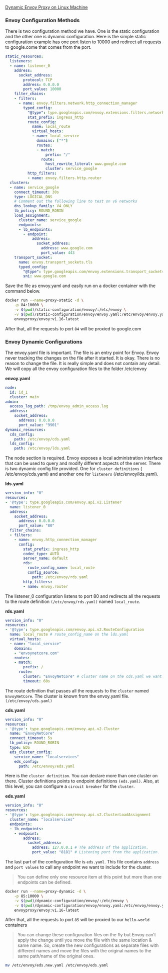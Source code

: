 [Dynamic Envoy Proxy on Linux Machine](https://medium.com/cstech/dynamic-envoy-proxy-on-linux-machine-25ccf8b159be)

### Envoy Configuration Methods

There is two configuration method we have. One is the static configuration and the other one is dynamic configuration.
Here is the simple static configuration example has one port listen to 10000 and redirect all requests to google.come that comes from the port.

``` yaml
static_resources:
  listeners:
  - name: listener_0
    address:
      socket_address:
        protocol: TCP
        address: 0.0.0.0
        port_value: 10000
    filter_chains:
    - filters:
      - name: envoy.filters.network.http_connection_manager
        typed_config:
          "@type": type.googleapis.com/envoy.extensions.filters.network.http_connection_manager.v3.HttpConnectionManager
          stat_prefix: ingress_http
          route_config:
            name: local_route
            virtual_hosts:
            - name: local_service
              domains: ["*"]
              routes:
              - match:
                  prefix: "/"
                route:
                  host_rewrite_literal: www.google.com
                  cluster: service_google
          http_filters:
          - name: envoy.filters.http.router
  clusters:
  - name: service_google
    connect_timeout: 30s
    type: LOGICAL_DNS
    # Comment out the following line to test on v6 networks
    dns_lookup_family: V4_ONLY
    lb_policy: ROUND_ROBIN
    load_assignment:
      cluster_name: service_google
      endpoints:
      - lb_endpoints:
        - endpoint:
            address:
              socket_address:
                address: www.google.com
                port_value: 443
    transport_socket:
      name: envoy.transport_sockets.tls
      typed_config:
        "@type": type.googleapis.com/envoy.extensions.transport_sockets.tls.v3.UpstreamTlsContext
        sni: www.google.com
```
Save the file as envoy.yaml and easily run on a docker container with the command below.

``` bash
docker run --name=proxy-static -d \
    -p 84:10000 \
    -v $(pwd)/static-configuration/envoy/:/etc/envoy \
    -v $(pwd)/static-configuration/envoy/envoy.yaml:/etc/envoy/envoy.yaml \
    envoyproxy/envoy:v1.16-latest
```

After that, all the requests to port `84` will be proxied to google.com

### Envoy Dynamic Configurations

The envoy.yaml file is important. The file is an entry point for Envoy. Envoy never tracking the changes on the file after it started. It is okay. There is no reason to change the file. It is really simple and does not contain any detail.
We will copy all the envoy configuration files to the folder /etc/envoy

**envoy.yaml**
``` yaml
node:
  id: id_1
  cluster: main
admin:
  access_log_path: /tmp/envoy_admin_access.log
  address:
    socket_address:
      address: 0.0.0.0
      port_value: "9901"
dynamic_resources:
  cds_config:
    path: /etc/envoy/cds.yaml
  lds_config:
    path: /etc/envoy/lds.yaml
```

The node section is required. Envoy exposes a local administration interface that can be used to query and modify different aspects of the server. There is two dynamic config file provided. One for `cluster definitions` ( /etc/envoy/cds.yaml) and another one for `listeners` (/etc/envoy/lds.yaml).

**lds.yaml**

``` yaml
version_info: "0"
resources:
- '@type': type.googleapis.com/envoy.api.v2.Listener
  name: listener_0
  address:
    socket_address:
      address: 0.0.0.0
      port_value: "80"
  filter_chains:
  - filters:
    - name: envoy.http_connection_manager
      config:
        stat_prefix: ingress_http
        codec_type: AUTO
        server_name: default
        rds:
          route_config_name: local_route
          config_source:
            path: /etc/envoy/rds.yaml
        http_filters:
        - name: envoy.router
```

The listener_0 configuration listens to port 80 and redirects all the requests to the route definition `(/etc/envoy/rds.yaml)` named `local_route`.

**rds.yaml**

``` yaml
version_info: "0"
resources:
- '@type': type.googleapis.com/envoy.api.v2.RouteConfiguration
  name: local_route # route_config_name on the lds.yaml
  virtual_hosts:
  - name: "local_service"
    domains:
    - "envoynetcore.com"
    routes:
    - match:
        prefix: /
      route:
        cluster: "EnvoyNetCore" # cluster name on the cds.yaml we want to point to.
        timeout: 60s
```
The route definition that passes all the requests to the `cluster` named `EnvoyNetCore`. The cluster is known from the envoy.yaml file. `(/etc/envoy/cds.yaml)`

**cds.yaml**

``` yaml
version_info: "0"
resources:
- '@type': type.googleapis.com/envoy.api.v2.Cluster
  name: "EnvoyNetCore"
  connect_timeout: 5s
  lb_policy: ROUND_ROBIN
  type: EDS
  eds_cluster_config:
    service_name: "localservices"
    eds_config:
      path: /etc/envoy/eds.yaml
```

Here is the `cluster definition`. You can declare more than one cluster on there. Cluster definitions points to endpoint definitions `(eds.yaml)`. Also, at this level, you can configure a `circuit breaker` for the `cluster`.

**eds.yaml**

``` yaml
version_info: "0"
resources:
- '@type': type.googleapis.com/envoy.api.v2.ClusterLoadAssignment
  cluster_name: "localservices"
  endpoints:
  - lb_endpoints:
    - endpoint:
        address:
          socket_address:
            address: 127.0.0.1 # The address of the application.
            port_value: "8181" # Listening port from the application.
```

The last part of the configuration file is `eds.yaml`. This file contains `address` and `port values` to call any endpoint we want to include for the cluster.

> You can define only one resource item at this point but more than one endpoints can be defined.

``` bash
docker run --name=proxy-dynamic -d \
    -p 85:10000 \
    -v $(pwd)/dynamic-configuration/envoy/:/etc/envoy \
    -v $(pwd)/dynamic-configuration/envoy/envoy.yaml:/etc/envoy/envoy.yaml \
    envoyproxy/envoy:v1.16-latest
```
After that, all the requests to port `85` will be proxied to our `hello-world` containers

> You can change these configuration files on the fly but Envoy can’t apply the change until you move the file with the same location & same name. So, create the new configurations as separate files with different names and move the files with the original names to the same path/name of the original ones.

``` bash
mv /etc/envoy/eds.new.yaml /etc/envoy/eds.yaml
```